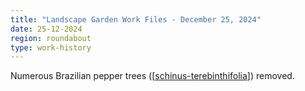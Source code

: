 ```yaml
---
title: "Landscape Garden Work Files - December 25, 2024"
date: 25-12-2024
region: roundabout
type: work-history
---
```


Numerous Brazilian pepper trees ([[schinus-terebinthifolia]]) removed.


[//begin]: # "Autogenerated link references for markdown compatibility"
[schinus-terebinthifolia]: ../../plants/schinus-terebinthifolia "Schinus Terebinthifolia (Brazilian pepper tree)"
[//end]: # "Autogenerated link references"